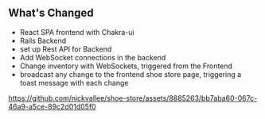 ## What's Changed
- React SPA frontend with Chakra-ui
- Rails Backend
- set up Rest API for Backend
- Add WebSocket connections in the backend
- Change inventory with WebSockets, triggered from the Frontend
- broadcast any change to the frontend shoe store page, triggering a toast message with each change

https://github.com/nickvallee/shoe-store/assets/8885263/bb7aba60-067c-46a9-a5ce-89c2d01d05f0

